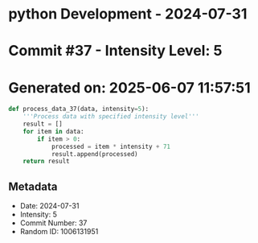 ﻿# python Development - 2024-07-31
# Commit #37 - Intensity Level: 5
# Generated on: 2025-06-07 11:57:51
```python
def process_data_37(data, intensity=5):
    '''Process data with specified intensity level'''
    result = []
    for item in data:
        if item > 0:
            processed = item * intensity + 71
            result.append(processed)
    return result
```
## Metadata
- Date: 2024-07-31
- Intensity: 5
- Commit Number: 37
- Random ID: 1006131951

